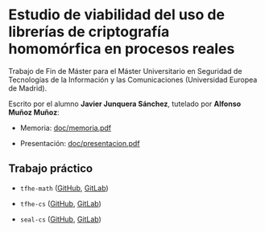 # Estudio de viabilidad del uso de librerías de criptografía homomórfica en procesos reales

Trabajo de Fin de Máster para el Máster Universitario en Seguridad de Tecnologías de la Información y las Comunicaciones (Universidad Europea de Madrid).

Escrito por el alumno **Javier Junquera Sánchez**, tutelado por **Alfonso Muñoz Muñoz**:

- Memoria: [doc/memoria.pdf](doc/memoria.pdf)

- Presentación: [doc/presentacion.pdf](doc/presentacion.pdf)

## Trabajo práctico

- `tfhe-math` ([GitHub](https://github.com/junquera/tfhe-math), [GitLab](https://gitlab.com/junquera/tfhe-math))

- `tfhe-cs` ([GitHub](https://github.com/junquera/tfhe-cs), [GitLab](https://gitlab.com/junquera/tfhe-cs))

- `seal-cs` ([GitHub](https://github.com/junquera/seal-cs), [GitLab](https://gitlab.com/junquera/seal-cs))
